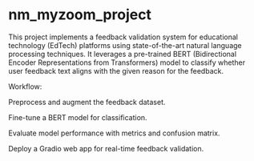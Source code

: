# nm_myzoom_project


This project implements a feedback validation system for educational technology (EdTech) platforms using state-of-the-art natural language processing techniques. It leverages a pre-trained BERT (Bidirectional Encoder Representations from Transformers) model to classify whether user feedback text aligns with the given reason for the feedback.

Workflow:

Preprocess and augment the feedback dataset.

Fine-tune a BERT model for classification.

Evaluate model performance with metrics and confusion matrix.

Deploy a Gradio web app for real-time feedback validation.

